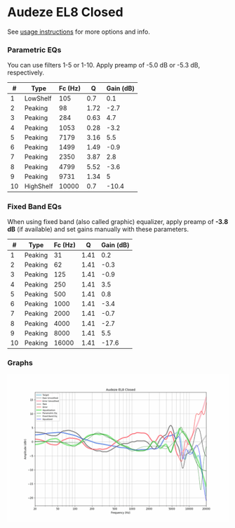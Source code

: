 # Audeze EL8 Closed
See [usage instructions](https://github.com/jaakkopasanen/AutoEq#usage) for more options and info.

### Parametric EQs
You can use filters 1-5 or 1-10. Apply preamp of -5.0 dB or -5.3 dB, respectively.

|   # | Type      |   Fc (Hz) |    Q |   Gain (dB) |
|-----|-----------|-----------|------|-------------|
|   1 | LowShelf  |       105 | 0.7  |         0.1 |
|   2 | Peaking   |        98 | 1.72 |        -2.7 |
|   3 | Peaking   |       284 | 0.63 |         4.7 |
|   4 | Peaking   |      1053 | 0.28 |        -3.2 |
|   5 | Peaking   |      7179 | 3.16 |         5.5 |
|   6 | Peaking   |      1499 | 1.49 |        -0.9 |
|   7 | Peaking   |      2350 | 3.87 |         2.8 |
|   8 | Peaking   |      4799 | 5.52 |        -3.6 |
|   9 | Peaking   |      9731 | 1.34 |         5   |
|  10 | HighShelf |     10000 | 0.7  |       -10.4 |

### Fixed Band EQs
When using fixed band (also called graphic) equalizer, apply preamp of **-3.8 dB** (if available) and set gains manually with these parameters.

|   # | Type    |   Fc (Hz) |    Q |   Gain (dB) |
|-----|---------|-----------|------|-------------|
|   1 | Peaking |        31 | 1.41 |         0.2 |
|   2 | Peaking |        62 | 1.41 |        -0.3 |
|   3 | Peaking |       125 | 1.41 |        -0.9 |
|   4 | Peaking |       250 | 1.41 |         3.5 |
|   5 | Peaking |       500 | 1.41 |         0.8 |
|   6 | Peaking |      1000 | 1.41 |        -3.4 |
|   7 | Peaking |      2000 | 1.41 |        -0.7 |
|   8 | Peaking |      4000 | 1.41 |        -2.7 |
|   9 | Peaking |      8000 | 1.41 |         5.5 |
|  10 | Peaking |     16000 | 1.41 |       -17.6 |

### Graphs
![](./Audeze%20EL8%20Closed.png)
